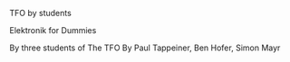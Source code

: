 TFO by students

Elektronik for Dummies

By three students of The TFO
By Paul Tappeiner, Ben Hofer, Simon Mayr
